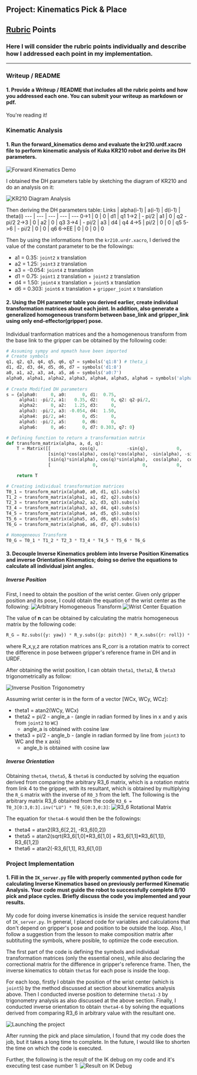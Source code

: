 ## Project: Kinematics Pick & Place
[//]: # (Image References)

[fk-demo]: ./misc_images/fk-demo.png
[inverse-position]: ./misc_images/inverse-position.png
[robot-diagram]: ./misc_images/KR210-diagram.jpg
[project-launch]: ./misc_images/project-launch.png
[r3_6]: ./misc_images/R3_6-arbitrary.png
[t0_g]: ./misc_images/T0_G.png
[wc-eq]: ./misc_images/wc-equation.png
[ik-debug]: ./misc_images/ik-debug.png

## [Rubric](https://review.udacity.com/#!/rubrics/972/view) Points
### Here I will consider the rubric points individually and describe how I addressed each point in my implementation.  

---
### Writeup / README

#### 1. Provide a Writeup / README that includes all the rubric points and how you addressed each one.  You can submit your writeup as markdown or pdf.  

You're reading it!

### Kinematic Analysis
#### 1. Run the forward_kinematics demo and evaluate the kr210.urdf.xacro file to perform kinematic analysis of Kuka KR210 robot and derive its DH parameters.

![Forward Kinematics Demo][fk-demo]

I obtained the DH parameters table by sketching the diagram of KR210 and do an analysis on it:

![KR210 Diagram Analysis][robot-diagram]

Then deriving the DH parameters table:
Links | alpha(i-1) | a(i-1) | d(i-1) | theta(i)
--- | --- | --- | --- | ---
0->1 | 0 | 0 | d1 | q1
1->2 | - pi/2 | a1 | 0 | q2 - pi/2
2->3 | 0 | a2 | 0 | q3
3->4 | - pi/2 | a3 | d4 | q4
4->5 | pi/2 | 0 | 0 | q5
5->6 | - pi/2 | 0 | 0 | q6
6->EE | 0 | 0 | 0 | 0

Then by using the informations from the `kr210.urdr.xacro`, I derived the value of the constant parameter to be the followings:
- a1 = 0.35: `joint2` x translation
- a2 = 1.25: `joint3` z translation
- a3 = -0.054: `joint4` z translation
- d1 = 0.75: `joint1` z translation + `joint2` z translation
- d4 = 1.50: `joint4` x translation + `joint5` x translation
- d6 = 0.303: `joint6` x translation + `gripper_joint` x translation

#### 2. Using the DH parameter table you derived earlier, create individual transformation matrices about each joint. In addition, also generate a generalized homogeneous transform between base_link and gripper_link using only end-effector(gripper) pose.

Individual tranformation matrices and the a homogenenous transform from the base link to the gripper can be obtained by the following code:
```python
# Assuming sympy and mpmath have been imported
# Create symbols
q1, q2, q3, q4, q5, q6, q7 = symbols('q1:8') # theta_i
d1, d2, d3, d4, d5, d6, d7 = symbols('d1:8')
a0, a1, a2, a3, a4, a5, a6 = symbols('a0:7')
alpha0, alpha1, alpha2, alpha3, alpha4, alpha5, alpha6 = symbols('alpha0:7')
	   
# Create Modified DH parameters
s = {alpha0:     0, a0:      0, d1:  0.75,
     alpha1: -pi/2, a1:   0.35, d2:     0, q2: q2-pi/2,
     alpha2:     0, a2:   1.25, d3:     0,
     alpha3: -pi/2, a3: -0.054, d4:  1.50,
     alpha4:  pi/2, a4:      0, d5:     0,
     alpha5: -pi/2, a5:      0, d6:     0,
     alpha6:     0, a6:      0, d7: 0.303, q7: 0}

# Defining function to return a transformation matrix
def transform_matrix(alpha, a, d, q):
    T = Matrix([[           cos(q),           -sin(q),           0,             a],
                [sin(q)*cos(alpha), cos(q)*cos(alpha), -sin(alpha), -sin(alpha)*d],
                [sin(q)*sin(alpha), cos(q)*sin(alpha),  cos(alpha),  cos(alpha)*d],
                [                0,                 0,           0,             1]])

    return T

# Creating individual transformation matrices
T0_1 = transform_matrix(alpha0, a0, d1, q1).subs(s)
T1_2 = transform_matrix(alpha1, a1, d2, q2).subs(s)
T2_3 = transform_matrix(alpha2, a2, d3, q3).subs(s)
T3_4 = transform_matrix(alpha3, a3, d4, q4).subs(s)
T4_5 = transform_matrix(alpha4, a4, d5, q5).subs(s)
T5_6 = transform_matrix(alpha5, a5, d6, q6).subs(s)
T6_G = transform_matrix(alpha6, a6, d7, q7).subs(s)

# Homogeneous Transform
T0_G = T0_1 * T1_2 * T2_3 * T3_4 * T4_5 * T5_6 * T6_G

```


#### 3. Decouple Inverse Kinematics problem into Inverse Position Kinematics and inverse Orientation Kinematics; doing so derive the equations to calculate all individual joint angles.

##### Inverse Position

First, I need to obtain the position of the wrist center. Given only gripper position and its pose, I could obtain the equation of the wrist center as the following:
![Arbitrary Homogeneous Transform][t0_g]
![Wrist Center Equation][wc-eq]

The value of **n** can be obtained by calculating the matrix homogeneous matrix by the following code:
```python
R_G = Rz.subs({y: yaw}) * R_y.subs({p: pitch}) * R_x.subs({r: roll}) * R_corr # R_G stands for the rotation position of the gripper
```
where R_x,y,z are rotation matrices ans R_corr is a rotation matrix to correct the difference in pose between gripper's reference frame in DH and in URDF.

After obtaining the wrist position, I can obtain `theta1`, `theta2`, & `theta3` trigonometrically as follow:

![Inverse Position Trigonometry][inverse-position]

Assuming wrist center is in the form of a vector [WCx, WCy, WCz]:
- theta1 = atan2(WCy, WCx)
- theta2 = pi/2 - angle_a - (angle in radian formed by lines in x and y axis from `joint2` to `WC`)
  - angle_a is obtained with cosine law
- theta3 = pi/2 - angle_b - (angle in radian formed by line from `joint3` to WC and the x axis)
  - angle_b is obtained with cosine law

##### Inverse Orientation

Obtaining `theta4`, `theta5`, & `theta6` is conducted by solving the equation derived from comparing the arbitrary R3_6 matrix, which is a rotation matrix from link 4 to the gripper, with its resultant, which is obtained by multiplying the `R_G` matrix with the inverse of `R0_3` from the left. The following is the arbitrary matrix R3_6 obtained from the code `R3_6 = T0_3[0:3,0:3].inv("LU") * T0_G[0:3,0:3]`:
![R3_6 Rotational Matrix][r3_6]

The equation for `theta4-6` would then be the followings:
- theta4 = atan2(R3_6[2,2], -R3_6[0,2])
- theta5 = atan2(sqrt(R3_6[1,0]*R3_6[1,0] + R3_6[1,1]*R3_6[1,1]), R3_6[1,2])
- theta6 = atan2(-R3_6[1,1], R3_6[1,0])

### Project Implementation

#### 1. Fill in the `IK_server.py` file with properly commented python code for calculating Inverse Kinematics based on previously performed Kinematic Analysis. Your code must guide the robot to successfully complete 8/10 pick and place cycles. Briefly discuss the code you implemented and your results. 

My code for doing inverse kinematics is inside the service request handler of `IK_server.py`. In general, I placed code for variables and calculations that don't depend on gripper's pose and position to be outside the loop. Also, I follow a suggestion from the lesson to make composition matrix after subtituting the symbols, where posible, to optimize the code execution.

The first part of the code is defining the symbols and individual transformation matrices (only the essential ones), while also declaring the correctional matrix for the difference in gripper's reference frame. Then, the inverse kinematics to obtain `theta`s for each pose is inside the loop.

For each loop, firstly I obtain the position of the wrist center (which is `joint5`) by the method discussed at section about kinematics analysis above. Then I conducted inverse position to determine `theta1-3` by trigonometry analysis as also discussed at the above section. Finally, I conducted inverse orientation to obtain `theta4-6` by solving the equations derived from comparing R3_6 in arbitrary value with the resultant one.

![Launching the project][project-launch]

After running the pick and place simulation, I found that my code does the job, but it takes a long time to complete. In the future, I would like to shorten the time on which the code is executed.

Further, the following is the result of the IK debug on my code and it's executing test case number 1:
![Result on IK Debug][ik-debug]
